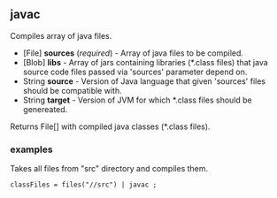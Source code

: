 ## javac

Compiles array of java files.

 * [File] __sources__ (_required_) - Array of java files to be compiled.
 * [Blob] __libs__ - Array of jars containing libraries (*.class files) that
java source code files passed via 'sources' parameter depend on.
 * String __source__ - Version of Java language that given 'sources' files
should be compatible with.
 * String __target__ - Version of JVM for which *.class files should
be genereated.

Returns File[] with compiled java classes (*.class files).

### examples

Takes all files from "src" directory and compiles them.

```
classFiles = files("//src") | javac ;
```
